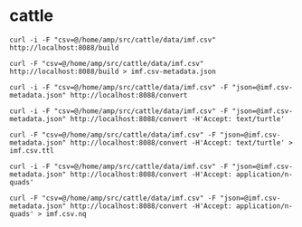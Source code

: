# cattle

`curl -i -F "csv=@/home/amp/src/cattle/data/imf.csv" http://localhost:8088/build`

`curl -F "csv=@/home/amp/src/cattle/data/imf.csv" http://localhost:8088/build > imf.csv-metadata.json`

`curl -i -F "csv=@/home/amp/src/cattle/data/imf.csv" -F "json=@imf.csv-metadata.json" http://localhost:8088/convert`

`curl -i -F "csv=@/home/amp/src/cattle/data/imf.csv" -F "json=@imf.csv-metadata.json" http://localhost:8088/convert -H'Accept: text/turtle'`

`curl -F "csv=@/home/amp/src/cattle/data/imf.csv" -F "json=@imf.csv-metadata.json" http://localhost:8088/convert -H'Accept: text/turtle' > imf.csv.ttl`

`curl -i -F "csv=@/home/amp/src/cattle/data/imf.csv" -F "json=@imf.csv-metadata.json" http://localhost:8088/convert -H'Accept: application/n-quads'`

`curl -F "csv=@/home/amp/src/cattle/data/imf.csv" -F "json=@imf.csv-metadata.json" http://localhost:8088/convert -H'Accept: application/n-quads' > imf.csv.nq`
